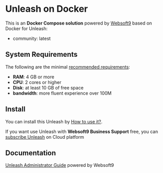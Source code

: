 # Unleash on Docker  

This is an **Docker Compose solution** powered by [Websoft9](https://www.websoft9.com) based on Docker for Unleash:


 - community:  latest


## System Requirements

The following are the minimal [recommended requirements](https://getunleash.io):

* **RAM**: 4 GB or more
* **CPU**: 2 cores or higher
* **Disk**: at least 10 GB of free space
* **bandwidth**: more fluent experience over 100M  

## Install

You can install this Unleash by [How to use it?](https://github.com/Websoft9/docker-library#how-to-use-it).   

If you want use Unleash with **Websoft9 Business Support** free, you can [subscribe Unleash](https://www.websoft9.com/apps) on Cloud platform

## Documentation

[Unleash Administrator Guide](https://support.websoft9.com/docs/unleash) powered by Websoft9